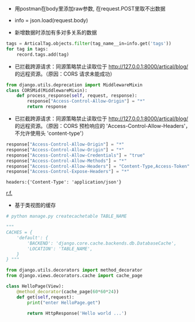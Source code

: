 
- 用postman在body里添加raw参数, 在request.POST里取不出数据
- info = json.load(request.body)

- 新增数据时添加有多对多关系的数据
``` py
tags = ArticalTag.objects.filter(tag_name__in=info.get('tags'))
for tag in tags:
    record.tags.add(tag) 
```

- 已拦截跨源请求：同源策略禁止读取位于 http://127.0.0.1:8000/artical/blog/ 的远程资源。（原因：CORS 请求未能成功）
```py
from django.utils.deprecation import MiddlewareMixin
class CORSMid(MiddlewareMixin):
    def process_response(self, request, response):
        response["Access-Control-Allow-Origin"] = "*"
        return response
```

- 已拦截跨源请求：同源策略禁止读取位于 http://127.0.0.1:8000/artical/blog/ 的远程资源。（原因：CORS 预检响应的 'Access-Control-Allow-Headers'，不允许使用头 'content-type'）
```python
response["Access-Control-Allow-Origin"] = "*"
response["Access-Control-Allow-Origin"] = "*"
response["Access-Control-Allow-Credentials"] = "true"
response["Access-Control-Allow-Methods"] = "*"
response["Access-Control-Allow-Headers"] = "Content-Type,Access-Token"
response["Access-Control-Expose-Headers"] = "*"
```
    headers:{'Content-Type': 'application/json'}

[r.f.](https://www.cnblogs.com/caimuqing/p/6733405.html)


- 基于类视图的缓存

```python
# python manage.py createcachetable TABLE_NAME

""" 
CACHES = {
    'default': {
        'BACKEND': 'django.core.cache.backends.db.DatabaseCache',
        'LOCATION': 'TABLE_NAME',
    }
} """

from django.utils.decorators import method_decorator
from django.views.decorators.cache import cache_page

class HelloPage(View):
    @method_decorator(cache_page(60*60*24))
    def get(self,request):
        print("enter HelloPage.get")

        return HttpResponse('Hello world ...')